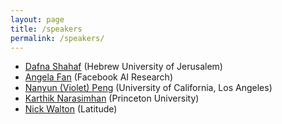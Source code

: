 ```yaml
---
layout: page
title: /speakers
permalink: /speakers/
---
```


* [Dafna Shahaf](http://www.hyadatalab.com/) (Hebrew University of Jerusalem)
* [Angela Fan](https://ai.facebook.com/people/angela-fan) (Facebook AI Research)
* [Nanyun (Violet) Peng](https://vnpeng.net/) (University of California, Los Angeles)
* [Karthik Narasimhan](https://www.cs.princeton.edu/~karthikn/) (Princeton University)
* [Nick Walton](https://latitude.io/) (Latitude)
